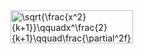 
<img src="http://www.sciweavers.org/tex2img.php?eq=%5Csqrt%7B%5Cfrac%7Bx%5E2%7D%7Bk%2B1%7D%7D%5Cqquad%0Ax%5E%5Cfrac%7B2%7D%7Bk%2B1%7D%5Cqquad%0A%5Cfrac%7B%5Cpartial%5E2f%7D%7B%5Cpartial%20x%5E2%7D&bc=White&fc=Black&im=png&fs=12&ff=arev&edit=0" align="center" border="0" alt="\sqrt{\frac{x^2}{k+1}}\qquadx^\frac{2}{k+1}\qquad\frac{\partial^2f}{\partial x^2}" width="196" height="53" />
